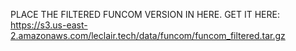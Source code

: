 PLACE THE FILTERED FUNCOM VERSION IN HERE.
GET IT HERE: https://s3.us-east-2.amazonaws.com/leclair.tech/data/funcom/funcom_filtered.tar.gz
